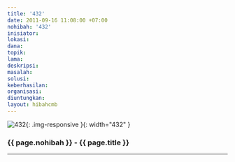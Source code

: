 ```yaml
---
title: '432'
date: 2011-09-16 11:08:00 +07:00
nohibah: '432'
inisiator: 
lokasi: 
dana: 
topik: 
lama: 
deskripsi: 
masalah: 
solusi: 
keberhasilan: 
organisasi: 
diuntungkan: 
layout: hibahcmb
---
```


![432](/static/img/hibahcmb/432.png){: .img-responsive }{: width="432" }

### {{ page.nohibah }} - {{ page.title }}

---
